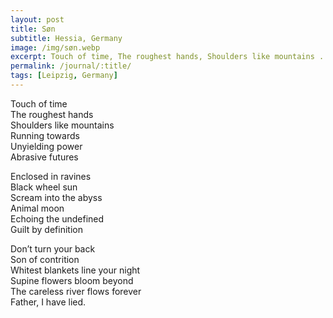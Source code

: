 ```yaml
---
layout: post
title: Søn
subtitle: Hessia, Germany
image: /img/søn.webp
excerpt: Touch of time, The roughest hands, Shoulders like mountains ...
permalink: /journal/:title/
tags: [Leipzig, Germany]
---
```


Touch of time  
The roughest hands  
Shoulders like mountains  
Running towards  
Unyielding power  
Abrasive futures  

Enclosed in ravines  
Black wheel sun  
Scream into the abyss  
Animal moon  
Echoing the undefined  
Guilt by definition  

Don’t turn your back  
Son of contrition  
Whitest blankets line your night  
Supine flowers bloom beyond  
The careless river flows forever  
Father, I have lied.